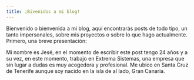 ```yaml
---
title: ¡Bivenidos a mi blog!
---
```

Bienvenido o bienvenida a mi blog, aquí encontrarás posts de todo tipo, un tanto impersonales, sobre mis proyectos o sobre lo que hago actualmente. Primero, una breve presentación:

Mi nombre es Jesé, en el momento de escribir este post tengo 24 años y a su vez, en este momento, trabajo en Extrema Sistemas, una empresa que sin lugar a dudas es muy acogedora y profesional. Me ubico en Santa Cruz de Tenerife aunque soy nacido en la isla de al lado, Gran Canaria.